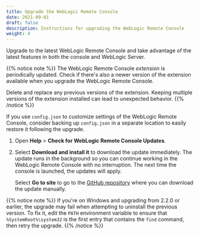 ```yaml
---
title: Upgrade the WebLogic Remote Console
date: 2021-09-01
draft: false
description: Instructions for upgrading the WebLogic Remote Console
weight: 4
---
```


Upgrade to the latest WebLogic Remote Console and take advantage of the latest features in both the console and WebLogic Server. 

{{% notice note %}}
The WebLogic Remote Console *extension* is periodically updated. Check if there's also a newer version of the extension available when you upgrade the WebLogic Remote Console. 

Delete and replace any previous versions of the extension. Keeping multiple versions of the extension installed can lead to unexpected behavior.
{{% /notice %}}

If you use `config.json` to customize settings of the WebLogic Remote Console, consider backing up `config.json` in a separate location to easily restore it following the upgrade.

1. Open **Help** > **Check for WebLogic Remote Console Updates**.
1. Select **Download and install it** to download the update immediately. The update runs in the background so you can continue working in the WebLogic Remote Console with no interruption. The next time the console is launched, the updates will apply. 

    Select **Go to site** to go to the [GitHub repository](https://github.com/oracle/weblogic-remote-console/releases) where you can download the update manually.


{{% notice note %}}
If you're on Windows and upgrading from 2.2.0 or earlier, the upgrade may fail when attempting to uninstall the previous version. To fix it, edit the `PATH` environment variable to ensure that `%SystemRoot%\system32` is the first entry that contains the `find` command, then retry the upgrade.
{{% /notice %}}
